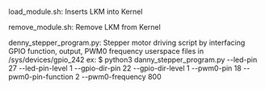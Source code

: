 load_module.sh: Inserts LKM into Kernel

remove_module.sh: Remove LKM from Kernel

denny_stepper_program.py: Stepper motor driving script by interfacing GPIO function, output, PWM0 frequency userspace files in /sys/devices/gpio_242
ex: $ python3 danny_stepper_program.py --led-pin 27 --led-pin-level 1 --gpio-dir-pin 22 --gpio-dir-level 1 --pwm0-pin 18 --pwm0-pin-function 2 --pwm0-frequency 800

